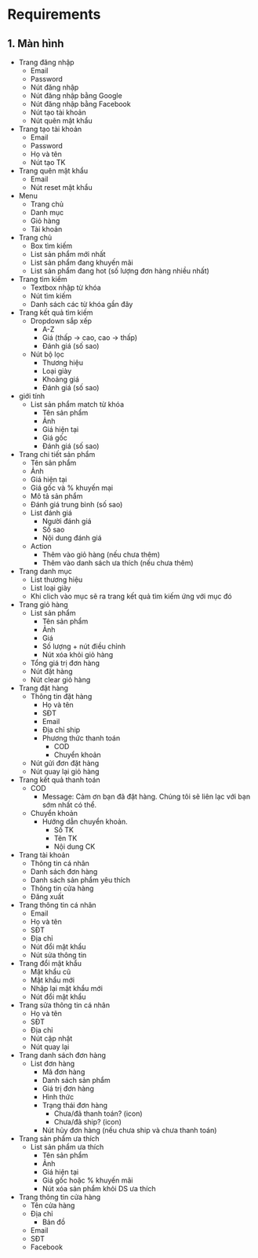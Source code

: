 ﻿# Requirements
## 1. Màn hình
- Trang đăng nhập
  - Email
  - Password
  - Nút đăng nhập
  - Nút đăng nhập bằng Google
  - Nút đăng nhập bằng Facebook
  - Nút tạo tài khoản
  - Nút quên mật khẩu
- Trang tạo tài khoản
  - Email
  - Password
  - Họ và tên
  - Nút tạo TK
- Trang quên mật khẩu
  - Email
  - Nút reset mật khẩu
- Menu
  - Trang chủ
  - Danh mục
  - Giỏ hàng
  - Tài khoản
- Trang chủ
  - Box tìm kiếm
  - List sản phẩm mới nhất
  - List sản phẩm đang khuyến mãi
  - List sản phẩm đang hot (số lượng đơn hàng nhiều nhất)
- Trang tìm kiếm
  - Textbox nhập từ khóa
  - Nút tìm kiếm
  - Danh sách các từ khóa gần đây
- Trang kết quả tìm kiếm
  - Dropdown sắp xếp
    - A-Z
    - Giá (thấp -> cao, cao -> thấp)
    - Đánh giá (số sao)
  - Nút bộ lọc
    - Thương hiệu
    - Loại giày
    - Khoảng giá
    - Đánh giá (số sao)
- giới tính
  - List sản phẩm match từ khóa
    - Tên sản phẩm
    - Ảnh
    - Giá hiện tại
    - Giá gốc
    - Đánh giá (số sao)
- Trang chi tiết sản phẩm
  - Tên sản phẩm
  - Ảnh
  - Giá hiện tại
  - Giá gốc và % khuyến mại
  - Mô tả sản phẩm
  - Đánh giá trung bình (số sao)
  - List đánh giá
    - Người đánh giá
    - Số sao
    - Nội dung đánh giá
  - Action
    - Thêm vào giỏ hàng (nếu chưa thêm)
    - Thêm vào danh sách ưa thích (nếu chưa thêm)
- Trang danh mục
  - List thương hiệu
  - List loại giày
  - Khi clich vào mục sẽ ra trang kết quả tìm kiếm ứng với mục đó
- Trang giỏ hàng
  - List sản phẩm
    - Tên sản phẩm
    - Ảnh
    - Giá
    - Số lượng + nút điều chỉnh
    - Nút xóa khỏi giỏ hàng
  - Tổng giá trị đơn hàng
  - Nút đặt hàng
  - Nút clear giỏ hàng
- Trang đặt hàng
  - Thông tin đặt hàng
    - Họ và tên
    - SĐT
    - Email
    - Địa chỉ ship
    - Phương thức thanh toán
      - COD
      - Chuyển khoản
  - Nút gửi đơn đặt hàng
  - Nút quay lại giỏ hàng
- Trang kết quả thanh toán
  - COD
    - Message: Cảm ơn bạn đã đặt hàng. Chúng tôi sẽ liên lạc với bạn sớm nhất có thể.
  - Chuyển khoản
    - Hướng dẫn chuyển khoản.
      - Số TK
      - Tên TK
      - Nội dung CK
- Trang tài khoản
  - Thông tin cá nhân
  - Danh sách đơn hàng
  - Danh sách sản phẩm yêu thích
  - Thông tin cửa hàng
  - Đăng xuất
- Trang thông tin cá nhân
  - Email
  - Họ và tên
  - SĐT
  - Địa chỉ
  - Nút đổi mật khẩu
  - Nút sửa thông tin
- Trang đổi mật khẩu
  - Mật khẩu cũ
  - Mật khẩu mới
  - Nhập lại mật khẩu mới
  - Nút đổi mật khẩu
- Trang sửa thông tin cá nhân
  - Họ và tên
  - SĐT
  - Địa chỉ
  - Nút cập nhật
  - Nút quay lại
- Trang danh sách đơn hàng
  - List đơn hàng
    - Mã đơn hàng
    - Danh sách sản phẩm
    - Giá trị đơn hàng
    - Hình thức
    - Trạng thái đơn hàng
      - Chưa/đã thanh toán? (icon)
      -  Chưa/đã ship? (icon)
    - Nút hủy đơn hàng (nếu chưa ship và chưa thanh toán)
- Trang sản phẩm ưa thích
  - List sản phẩm ưa thích
    - Tên sản phẩm
    - Ảnh
    - Giá hiện tại
    - Giá gốc hoặc % khuyến mãi
    - Nút xóa sản phẩm khỏi DS ưa thích
- Trang thông tin cửa hàng
  - Tên cửa hàng
  - Địa chỉ
    - Bản đồ
  - Email
  - SĐT
  - Facebook
